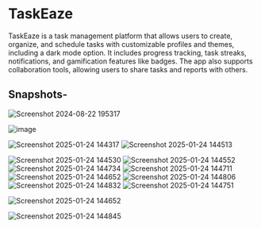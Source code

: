 <h1>TaskEaze</h1>

TaskEaze is a task management platform that allows users to create, organize, and schedule tasks with customizable profiles and themes, including a dark mode option. It includes progress tracking, task streaks, notifications, and gamification features like badges. The app also supports collaboration tools, allowing users to share tasks and reports with others.

 <h2> Snapshots- </h2>


![Screenshot 2024-08-22 195317](https://github.com/user-attachments/assets/17d35d16-2ab1-46ab-b845-1fa5b87ff819)


![image](https://github.com/user-attachments/assets/ae1ff012-8b6f-47a6-8122-3766e47828a2)

![Screenshot 2025-01-24 144317](https://github.com/user-attachments/assets/cbf10e39-92e4-47aa-8615-7dbd8e5135ce)
![Screenshot 2025-01-24 144513](https://github.com/user-attachments/assets/ab3bc857-64c7-4a19-b331-46f9fe250676)

![Screenshot 2025-01-24 144530](https://github.com/user-attachments/assets/78a6f916-b978-4fd4-b064-35a204fe9fa4)
![Screenshot 2025-01-24 144552](https://github.com/user-attachments/assets/66498b43-bd35-40c2-b1c9-f14eafca8656) 
![Screenshot 2025-01-24 144734](https://github.com/user-attachments/assets/0cdf1e6d-962f-4e3f-94e6-5ad0680ea2f1)
![Screenshot 2025-01-24 144711](https://github.com/user-attachments/assets/9e905d2d-bde9-4fc8-b98f-e20ac933e42f)
![Screenshot 2025-01-24 144652](https://github.com/user-attachments/assets/9007dcba-0372-438d-8859-0b656c57d980)
![Screenshot 2025-01-24 144806](https://github.com/user-attachments/assets/eee88597-628a-4b3b-8813-e72943174b8d)
![Screenshot 2025-01-24 144832](https://github.com/user-attachments/assets/ea7400fc-3bf9-4c20-92f3-d6b46f025437)
![Screenshot 2025-01-24 144751](https://github.com/user-attachments/assets/8822cfbb-ae49-4630-b82b-3124b64ef544)

![Screenshot 2025-01-24 144652](https://github.com/user-attachments/assets/9007dcba-0372-438d-8859-0b656c57d980)


![Screenshot 2025-01-24 144845](https://github.com/user-attachments/assets/dffdb2a2-6fba-4bd5-b2df-f7d43b8e1403)

